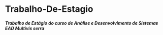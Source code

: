 # Trabalho-De-Estagio

<h5> Trabalho de Estágio do curso de Análise e Desenvolvimento de Sistemas EAD Multivix serra </h5>
